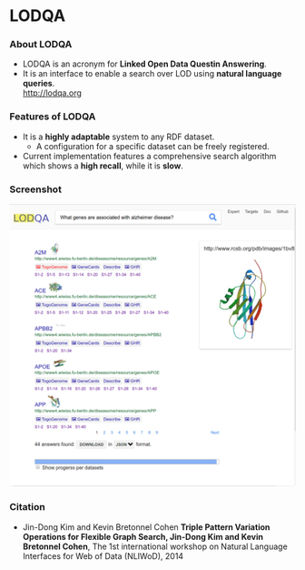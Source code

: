 # LODQA

### About LODQA
* LODQA is an acronym for **Linked Open Data Questin Answering**.
* It is an interface to enable a search over LOD using **natural language queries**.  
http://lodqa.org

### Features of LODQA
* It is a **highly adaptable** system to any RDF dataset.
  * A configuration for a specific dataset can be freely registered.
* Current implementation features a comprehensive search algorithm which shows a **high recall**, while it is **slow**.

### Screenshot
![Fig-1](https://raw.githubusercontent.com/dbcls/website/master/services/images/DBCLSservices_LODQA_fig-1_180604.png)

### Citation

* Jin-Dong Kim and Kevin Bretonnel Cohen
    **Triple Pattern Variation Operations for Flexible Graph Search, Jin-Dong Kim and Kevin Bretonnel Cohen**, The 1st international workshop on Natural Language Interfaces for Web of Data (NLIWoD), 2014
